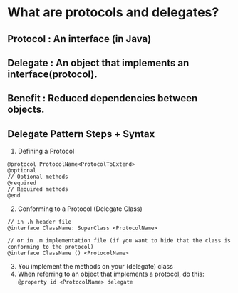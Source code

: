 #  What are protocols and delegates?

## Protocol : An interface (in Java)
## Delegate : An object that implements an interface(protocol).
## Benefit : Reduced dependencies between objects.


## Delegate Pattern Steps + Syntax
1. Defining a Protocol
```
@protocol ProtocolName<ProtocolToExtend>
@optional
// Optional methods
@required
// Required methods
@end

```
2.  Conforming to a Protocol (Delegate Class)
```
// in .h header file
@interface ClassName: SuperClass <ProtocolName>

// or in .m implementation file (if you want to hide that the class is conforming to the protocol)
@interface ClassName () <ProtocolName>
```
3. You implement the methods on your (delegate) class
4. When referring to an object that implements a protocol, do this:
`@property id <ProtocolName> delegate`

